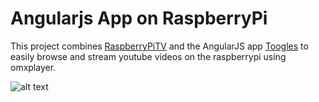 # Angularjs App on RaspberryPi 

This project combines [RaspberryPiTV](https://github.com/viperfx/RaspberryPiTV) and the AngularJS app [Toogles](https://github.com/mikecrittenden/toogles) to easily browse and stream youtube videos on the raspberrypi using omxplayer.


![alt text](http://cl.ly/image/1C2l2w3r3c1m/Screen%20Shot%202013-06-11%20at%2000.34.07.png "AngularJS+Toogle+RaspberryTV")
